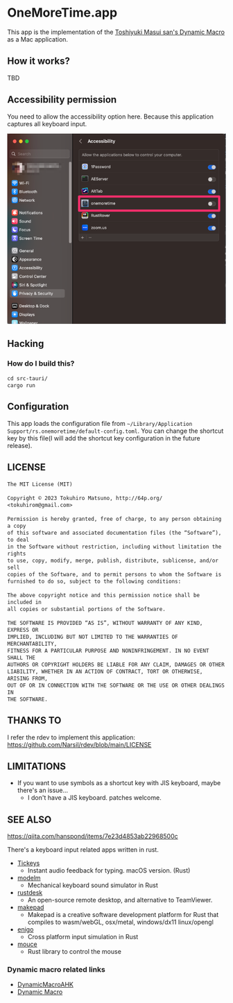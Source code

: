 # OneMoreTime.app

This app is the implementation of the [Toshiyuki Masui san's Dynamic Macro](https://gihyo.jp/dev/serial/01/masui-columbus/0006) as a Mac application.

## How it works?

TBD

## Accessibility permission

You need to allow the accessibility option here. Because this application captures all keyboard input. 

![img.png](img.png)

## Hacking

### How do I build this?

    cd src-tauri/
    cargo run

## Configuration

This app loads the configuration file from `~/Library/Application Support/rs.onemoretime/default-config.toml`.
You can change the shortcut key by this file(I will add the shortcut key configuration in the future release).

## LICENSE

    The MIT License (MIT)
    
    Copyright © 2023 Tokuhiro Matsuno, http://64p.org/ <tokuhirom@gmail.com>
    
    Permission is hereby granted, free of charge, to any person obtaining a copy
    of this software and associated documentation files (the “Software”), to deal
    in the Software without restriction, including without limitation the rights
    to use, copy, modify, merge, publish, distribute, sublicense, and/or sell
    copies of the Software, and to permit persons to whom the Software is
    furnished to do so, subject to the following conditions:
    
    The above copyright notice and this permission notice shall be included in
    all copies or substantial portions of the Software.
    
    THE SOFTWARE IS PROVIDED “AS IS”, WITHOUT WARRANTY OF ANY KIND, EXPRESS OR
    IMPLIED, INCLUDING BUT NOT LIMITED TO THE WARRANTIES OF MERCHANTABILITY,
    FITNESS FOR A PARTICULAR PURPOSE AND NONINFRINGEMENT. IN NO EVENT SHALL THE
    AUTHORS OR COPYRIGHT HOLDERS BE LIABLE FOR ANY CLAIM, DAMAGES OR OTHER
    LIABILITY, WHETHER IN AN ACTION OF CONTRACT, TORT OR OTHERWISE, ARISING FROM,
    OUT OF OR IN CONNECTION WITH THE SOFTWARE OR THE USE OR OTHER DEALINGS IN
    THE SOFTWARE.

## THANKS TO

I refer the rdev to implement this application: https://github.com/Narsil/rdev/blob/main/LICENSE

## LIMITATIONS

  - If you want to use symbols as a shortcut key with JIS keyboard, maybe there's an issue...
    - I don't have a JIS keyboard. patches welcome.

## SEE ALSO

https://qiita.com/hanspond/items/7e23d4853ab22968500c

There's a keyboard input related apps written in rust.

- [Tickeys](https://github.com/yingDev/Tickeys)
  - Instant audio feedback for typing. macOS version. (Rust)
- [modelm](https://github.com/millerjs/modelm)
  - Mechanical keyboard sound simulator in Rust
- [rustdesk](https://github.com/rustdesk/rustdesk)
  - An open-source remote desktop, and alternative to TeamViewer.
- [makepad](https://github.com/makepad/makepad)
  - Makepad is a creative software development platform for Rust that compiles to wasm/webGL, osx/metal, windows/dx11 linux/opengl
- [enigo](https://github.com/enigo-rs/enigo)
  - Cross platform input simulation in Rust
- [mouce](https://github.com/fufesou/mouce)
  - Rust library to control the mouse

### Dynamic macro related links

- [DynamicMacroAHK](https://forestail.com/programing/dynamic-macro-autohotkey/)
- [Dynamic Macro](http://www.pitecan.com/papers/JSSSTDmacro/JSSSTDmacro.html)

